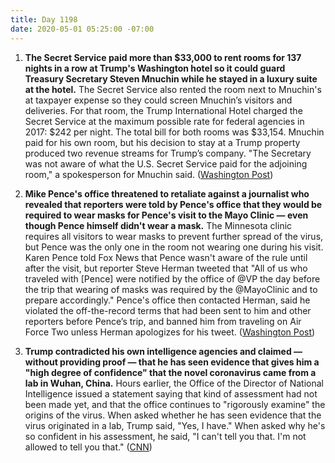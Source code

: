 ```yaml
---
title: Day 1198
date: 2020-05-01 05:25:00 -07:00
---
```


1. **The Secret Service paid more than $33,000 to rent rooms for 137 nights in a row at Trump's Washington hotel so it could guard Treasury Secretary Steven Mnuchin while he stayed in a luxury suite at the hotel.** The Secret Service also rented the room next to Mnuchin's at taxpayer expense so they could screen Mnuchin’s visitors and deliveries. For that room, the Trump International Hotel charged the Secret Service at the maximum possible rate for federal agencies in 2017: $242 per night. The total bill for both rooms was $33,154. Mnuchin paid for his own room, but his decision to stay at a Trump property produced two revenue streams for Trump’s company. "The Secretary was not aware of what the U.S. Secret Service paid for the adjoining room," a spokesperson for Mnuchin said. ([Washington Post](https://www.washingtonpost.com/politics/secret-service-paid-trumps-dc-hotel-more-than-33000-for-lodging-to-guard-treasury-secretary/2020/04/30/cd38e864-8987-11ea-ac8a-fe9b8088e101_story.html))

2. **Mike Pence's office threatened to retaliate against a journalist who revealed that reporters were told by Pence's office that they would be required to wear masks for Pence's visit to the Mayo Clinic — even though Pence himself didn't wear a mask.** The Minnesota clinic requires all visitors to wear masks to prevent further spread of the virus, but Pence was the only one in the room not wearing one during his visit. Karen Pence told Fox News that Pence wasn't aware of the rule until after the visit, but reporter Steve Herman tweeted that "All of us who traveled with \[Pence\] were notified by the office of @VP the day before the trip that wearing of masks was required by the @MayoClinic and to prepare accordingly."  Pence's office then contacted Herman, said he violated the off-the-record terms that had been sent to him and other reporters before Pence’s trip, and banned him from traveling on Air Force Two unless Herman apologizes for his tweet. ([Washington Post](https://www.washingtonpost.com/lifestyle/media/pence-staff-threatens-action-against-reporter-who-tweeted-about-visit-to-clinic-without-surgical-mask/2020/04/30/27c63056-8b0a-11ea-9dfd-990f9dcc71fc_story.html))

3. **Trump contradicted his own intelligence agencies and claimed — without providing proof — that he has seen evidence that gives him a "high degree of confidence" that the novel coronavirus came from a lab in Wuhan, China.** Hours earlier, the Office of the Director of National Intelligence issued a statement saying that kind of assessment had not been made yet, and that the office continues to "rigorously examine" the origins of the virus. When asked whether he has seen evidence that the virus originated in a lab, Trump said, "Yes, I have." When asked why he's so confident in his assessment, he said, "I can't tell you that. I'm not allowed to tell you that." ([CNN](https://www.cnn.com/2020/04/30/politics/trump-intelligence-community-china-coronavirus-origins/index.html))
